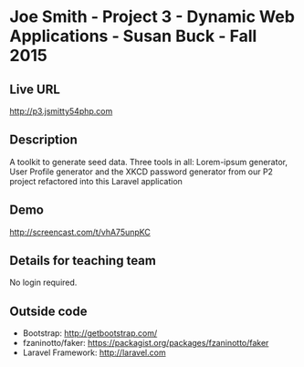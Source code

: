 # Joe Smith - Project 3 - Dynamic Web Applications - Susan Buck - Fall 2015

## Live URL
http://p3.jsmitty54php.com

## Description
A toolkit to generate seed data.  Three tools in all:  Lorem-ipsum generator,
User Profile generator and the XKCD password generator from our P2 project refactored into this Laravel
application

## Demo
http://screencast.com/t/vhA75unpKC

## Details for teaching team
No login required.

## Outside code
* Bootstrap: http://getbootstrap.com/
* fzaninotto/faker: https://packagist.org/packages/fzaninotto/faker
* Laravel Framework: http://laravel.com
